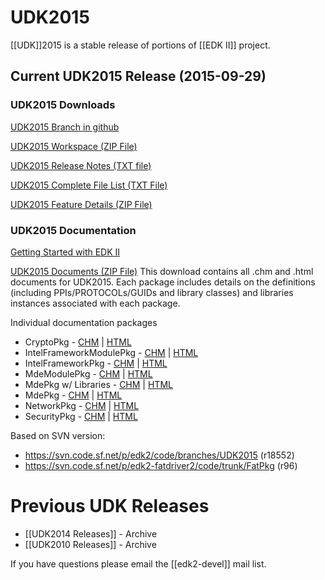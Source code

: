 # UDK2015

[[UDK]]2015 is a stable release of portions of [[EDK II]] project.

## Current UDK2015 Release (2015-09-29)

### UDK2015 Downloads

[UDK2015 Branch in github](https://github.com/tianocore/edk2/tree/UDK2015)

[UDK2015 Workspace (ZIP File)](https://github.com/tianocore/udk/releases/download/UDK2015/UDK2015.Complete.MyWorkSpace.zip)

[UDK2015 Release Notes (TXT file)](https://github.com/tianocore/udk/releases/download/UDK2015/UDK2015-ReleaseNotes-MyWorkSpace.txt)

[UDK2015 Complete File List (TXT File)](https://github.com/tianocore/udk/releases/download/UDK2015/UDK2015-Fileslist.txt)

[UDK2015 Feature Details (ZIP File)](https://github.com/tianocore/udk/releases/download/UDK2015/UDK2015.Notes.zip)

### UDK2015 Documentation

[Getting Started with EDK II](https://github.com/tianocore/tianocore.github.io/wiki/Getting-Started-with-EDK-II)

[UDK2015 Documents (ZIP File)](https://github.com/tianocore/udk/releases/download/UDK2015/UDK2015.Documents.zip)
This download contains all .chm and .html documents for UDK2015. Each package includes details on the definitions (including PPIs/PROTOCOLs/GUIDs and library classes) and libraries instances associated with each package.

Individual documentation packages
* CryptoPkg - [CHM](https://github.com/tianocore-docs/Docs/raw/master/UDK/UDK2015/CryptoPkg%20Document.chm) | [HTML](https://github.com/tianocore-docs/Docs/raw/master/UDK/UDK2015/CryptoPkg%20Document.zip)
* IntelFrameworkModulePkg - [CHM](https://github.com/tianocore-docs/Docs/raw/master/UDK/UDK2015/IntelFrameworkModulePkg%20Document.chm) | [HTML](https://github.com/tianocore-docs/Docs/raw/master/UDK/UDK2015/IntelFrameworkModulePkg%20Document.zip)
* IntelFrameworkPkg - [CHM](https://github.com/tianocore-docs/Docs/raw/master/UDK/UDK2015/IntelFrameworkPkg%20Document.chm) | [HTML](https://github.com/tianocore-docs/Docs/raw/master/UDK/UDK2015/IntelFrameworkPkg%20Document.zip)
* MdeModulePkg - [CHM](https://github.com/tianocore-docs/Docs/raw/master/UDK/UDK2015/MdeModulePkg%20Document.chm) | [HTML](https://github.com/tianocore-docs/Docs/raw/master/UDK/UDK2015/MdeModulePkg%20Document.zip)
* MdePkg w/ Libraries - [CHM](https://github.com/tianocore-docs/Docs/raw/master/UDK/UDK2015/MdePkg%20Document%20With%20Libraries.chm) | [HTML](https://github.com/tianocore-docs/Docs/raw/master/UDK/UDK2015/MdePkg%20Document%20With%20Libraries.zip)
* MdePkg - [CHM](https://github.com/tianocore-docs/Docs/raw/master/UDK/UDK2015/MdePkg%20Document.chm) | [HTML](https://github.com/tianocore-docs/Docs/raw/master/UDK/UDK2015/MdePkg%20Document.zip)
* NetworkPkg - [CHM](https://github.com/tianocore-docs/Docs/raw/master/UDK/UDK2015/NetworkPkg%20Document%20With%20Modules.chm) | [HTML](https://github.com/tianocore-docs/Docs/raw/master/UDK/UDK2015/NetworkPkg%20Document%20With%20Modules.zip)
* SecurityPkg - [CHM](https://github.com/tianocore-docs/Docs/raw/master/UDK/UDK2015/SecurityiPkg%20Document%20With%20Modules.chm) | [HTML](https://github.com/tianocore-docs/Docs/raw/master/UDK/UDK2015/SecurityiPkg%20Document%20With%20Modules.zip)

Based on SVN version:
* https://svn.code.sf.net/p/edk2/code/branches/UDK2015 (r18552)
* https://svn.code.sf.net/p/edk2-fatdriver2/code/trunk/FatPkg (r96)

# Previous UDK Releases

* [[UDK2014 Releases]] - Archive
* [[UDK2010 Releases]] - Archive

If you have questions please email the [[edk2-devel]] mail list.
